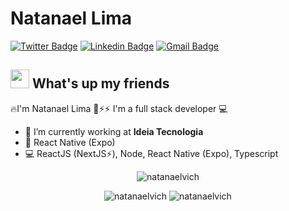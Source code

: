 # Natanael Lima
[![Twitter Badge](https://img.shields.io/badge/-@Natanaelvich-1ca0f1?style=flat-square&labelColor=1ca0f1&logo=twitter&logoColor=white&link=https://twitter.com/fhugoduarte)](https://twitter.com/fhugoduarte) [![Linkedin Badge](https://img.shields.io/badge/-Natanael-blue?style=flat-square&logo=Linkedin&logoColor=white&link=https://www.linkedin.com/in/natanael-lima%F0%9F%9A%80%F0%9F%94%A5-2618b418b/)](https://www.linkedin.com/in/hugo-duarte-3392bb153/) 
[![Gmail Badge](https://img.shields.io/badge/-taelima1997@gmail.com-c14438?style=flat-square&logo=Gmail&logoColor=white&link=mailto:taelima1997@gmail.com)](mailto:taelima1997@gmail.com)

## <img src="https://media.giphy.com/media/hvRJCLFzcasrR4ia7z/giphy.gif" width="30px"> What's up my friends
🔥I'm Natanael Lima 🚀⚡⚡
I'm a full stack developer :computer:

- :rocket:   I’m currently working at **Ideia Tecnologia**
- :purple_heart:   React Native (Expo)
- :computer:   ReactJS (NextJS⚡️), Node, React Native (Expo), Typescript


<p align="center"> 
  <img src="https://github-readme-stats.vercel.app/api?username=natanaelvich&show_icons=true&theme=dracula" alt="natanaelvich" /> 
</p>

<p align="center"> 
  <img src="https://github-readme-stats.vercel.app/api/pin/?username=natanaelvich&repo=college-integrator-project-mobile&show_owner=true&theme=dracula" alt="natanaelvich" /> 
<img src="https://github-readme-stats.vercel.app/api/pin/?username=natanaelvich&repo=gobarber-mobile-v2&show_owner=true&theme=dracula" alt="natanaelvich" />
</p>



